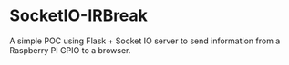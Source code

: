 # SocketIO-IRBreak
A simple POC using Flask + Socket IO server to send information from a Raspberry PI GPIO to a browser. 
